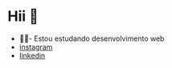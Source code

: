 # Hii 👋
   * 👨‍💻- Estou estudando desenvolvimento web
   * [instagram](https://www.instagram.com/daviiisousa18/)
   * [linkedin](https://www.linkedin.com/in/davi-sousa-1a6a622ab/)
